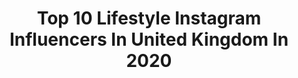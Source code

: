 ---
title: Top 10 Lifestyle Instagram Influencers In United Kingdom In 2020
description: >-
  Find top lifestyle Instagram influencers in United Kingdom in 2020. Most popular hashtags: #ootd #fashionblogger #instafashion #fashionista.
platform: Instagram
profiles:
  - username: "lucynukesfit"
    fullname: >-
      Lucy Newcombe🖤
    location: "United Kingdom"
    followers: 6762
    engagement: 1602
    commentsToLikes: 0.083566
    id: ck8tdf6a734ey0j781wbv2fqi
    verified: false
    hashtags: "#bekind, #bodypositive, #weightloss, #wellness"
  - username: "ourtasteforlife"
    fullname: >-
      CHARLOTTE ♡ NATALIE 𖤥 UK
    location: "United Kingdom"
    followers: 20199
    engagement: 1153
    commentsToLikes: 0.108506
    id: ck5zqz6k2vl810i14cmyqbzfl
    verified: false
    hashtags: "#lovehasnogender, #lgbtposts, #beautifultravelcouples, #lesbianlove"
  - username: "chloedhaliwal"
    fullname: >-
      🤍 Chloë
    location: "United Kingdom"
    followers: 3423
    engagement: 2132
    commentsToLikes: 0.158788
    id: ck8tblekww3xn0j78ytlw88bl
    verified: false
    hashtags: "#flattenthecurve"
  - username: "cassiesamji"
    fullname: >-
      Cassie | London Creator
    location: "United Kingdom"
    followers: 98371
    engagement: 612
    commentsToLikes: 0.066120
    id: ck0tu5irx5qc40i19az350ll9
    verified: false
    hashtags: "#eyeturns20, #glitterfantasy, #tiffanyandco, #breakfastattiffanys"
  - username: "x.amyleigh"
    fullname: >-
      𝙰𝚖𝚢 𝙻𝚎𝚒𝚐𝚑 ♡
    location: "United Kingdom"
    followers: 6953
    engagement: 1216
    commentsToLikes: 0.527232
    id: ck8td1wp61ima0j78m7mpogb1
    verified: false
    hashtags: "#getglam, #dumbblonde, #eveninggowns, #elegantstyle"
  - username: "laillimirza"
    fullname: >-
      Lailli Mirza
    location: "United Kingdom"
    followers: 156823
    engagement: 641
    commentsToLikes: 0.037040
    id: ck5c6m7q35qb00i11uou68lo6
    verified: false
    hashtags: "#chanelss20, #louboutin, #chanel, #ootd"
  - username: "soslim.me"
    fullname: >-
      SoSlim.me  Fashion | Lifestyle
    location: "United Kingdom"
    followers: 11154
    engagement: 1118
    commentsToLikes: 0.114598
    id: ck0w3qyu3utfi0i19r6mrkj4u
    verified: false
    hashtags: "#hairstyles, #stylist, #positive, #fashon"
  - username: "traveleen_gurl"
    fullname: >-
      Gurleen 🐹
    location: "United Kingdom"
    followers: 8727
    engagement: 1097
    commentsToLikes: 0.138689
    id: ck8svwdsjcyai0j78c1gd4d7r
    verified: false
    hashtags: "#merengue, #burma, #mandalay, #highteasociety"
  - username: "ncesmel"
    fullname: >-
      Nadia Chrystie
    location: "United Kingdom"
    followers: 6300
    engagement: 1178
    commentsToLikes: 0.092916
    id: ck6uao8pb4olx0j71vi08ssyg
    verified: false
    hashtags: "#lovetolounge, #solotraveler, #melaninqueena, #melaningram"
  - username: "emnzeribe"
    fullname: >-
      Okegbue Nzeribe Emmanuel
    location: "United Kingdom"
    followers: 3362
    engagement: 2600
    commentsToLikes: 0.095397
    id: ck6tvgo4gm4mk0j71wrlw6c7f
    verified: false
    hashtags: "#stayproductive, #eko4show, #covid19, #covid19nigeria"
---